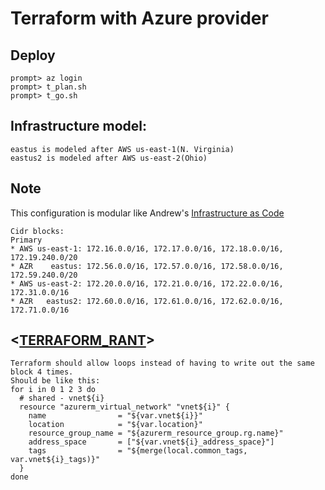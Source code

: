 # Terraform with Azure provider

## Deploy
```
prompt> az login
prompt> t_plan.sh
prompt> t_go.sh
```

## Infrastructure model:
```
eastus is modeled after AWS us-east-1(N. Virginia)
eastus2 is modeled after AWS us-east-2(Ohio)
```

## Note
This configuration is modular like Andrew's [Infrastructure as Code](http://bitbucket:7990/projects/DEVOPSDEV/repos/tf-infra-as-code/browse/aws-primary)

```
Cidr blocks:
Primary
* AWS us-east-1: 172.16.0.0/16, 172.17.0.0/16, 172.18.0.0/16, 172.19.240.0/20
* AZR    eastus: 172.56.0.0/16, 172.57.0.0/16, 172.58.0.0/16, 172.59.240.0/20
* AWS us-east-2: 172.20.0.0/16, 172.21.0.0/16, 172.22.0.0/16, 172.31.0.0/16
* AZR   eastus2: 172.60.0.0/16, 172.61.0.0/16, 172.62.0.0/16, 172.71.0.0/16
```
## <[TERRAFORM_RANT](https://medium.com/@hbarcelos/things-i-wish-i-knew-about-terraform-before-jumping-into-it-43ee92a9dd65)>
```
Terraform should allow loops instead of having to write out the same block 4 times.
Should be like this:
for i in 0 1 2 3 do
  # shared - vnet${i}
  resource "azurerm_virtual_network" "vnet${i}" {
    name                = "${var.vnet${i}}"
    location            = "${var.location}"
    resource_group_name = "${azurerm_resource_group.rg.name}"
    address_space       = ["${var.vnet${i}_address_space}"]
    tags                = "${merge(local.common_tags, var.vnet${i}_tags)}"
  }
done
```
